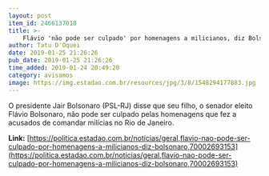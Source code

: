 ```yaml
---
layout: post
item_id: 2466137018
title: >-
    Flávio 'não pode ser culpado' por homenagens a milicianos, diz Bolsonaro
author: Tatu D'Oquei
date: 2019-01-25 21:26:26
pub_date: 2019-01-25 21:26:26
time_added: 2019-01-24 20:49:28
category: avisamos
image: https://img.estadao.com.br/resources/jpg/3/8/1548294177883.jpg
---
```


O presidente Jair Bolsonaro (PSL-RJ) disse que seu filho, o senador eleito Flávio Bolsonaro, não pode ser culpado pelas homenagens que fez a acusados de comandar milícias no Rio de Janeiro.

**Link:** [https://politica.estadao.com.br/noticias/geral,flavio-nao-pode-ser-culpado-por-homenagens-a-milicianos-diz-bolsonaro,70002693153](https://politica.estadao.com.br/noticias/geral,flavio-nao-pode-ser-culpado-por-homenagens-a-milicianos-diz-bolsonaro,70002693153)


